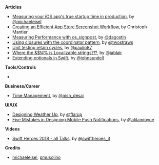 **Articles**

* [Measuring your iOS app's true startup time in production](https://medium.com/@michael.eisel/measuring-your-ios-apps-pre-main-time-in-the-wild-98197f3d95b4), by [@michaeleisel](https://twitter.com/michaeleisel)
* [Creating an Efficient App Store Screenshot Workflow](https://pspdfkit.com/blog/2018/creating-an-efficient-app-store-screenshot-workflow/), by Christoph Mantler
* [Measuring Performance with os_signpost](https://agostini.tech/2018/11/19/measuring-performance-with-os_signpost/), by [@dagostin](https://twitter.com/dagostin)
* [Using closures with the coordinator pattern](https://www.hackingwithswift.com/articles/132/using-closures-with-the-coordinator-pattern), by [@twostraws](https://twitter.com/twostraws)
* [Unit testing retain cycles](https://paul-samuels.com/blog/2018/11/20/unit-testing-retain-cycles/), by [@paulio87](https://twitter.com/paulio87)
* [Where the &$!#% is Localizable.strings?!?](https://martiancraft.com/blog/2018/11/where-is-localizable-string/), by [@jablair](https://twitter.com/jablair)
* [Extending optionals in Swift](https://www.swiftbysundell.com/posts/extending-optionals-in-swift), by [@johnsundell](https://twitter.com/johnsundell)

**Tools/Controls**

* 

**Business/Career**

* [Time Management](https://pspdfkit.com/blog/2018/time-management/), by [@nish_desai](https://twitter.com/nish_desai)

**UI/UX**

* [Designing Weather Up](https://blog.prototypr.io/designing-weather-up-cf248e47b5d8), by [@flarup](https://twitter.com/flarup)
* [Five Mistakes in Designing Mobile Push Notifications](https://www.nngroup.com/articles/push-notification/), by [@alitamjoyce](https://twitter.com/alitamjoyce)

**Videos**

* [Swift Heroes 2018 - all Talks](https://www.youtube.com/playlist?list=PLfCiO1zYKkASAdaBB92r6Ii6tdU8TJN-_), by [@swiftheroes_it](https://twitter.com/swiftheroes_it)

**Credits**

* [michaeleisel](https://github.com/michaeleisel), [pmusolino](https://github.com/pmusolino)
